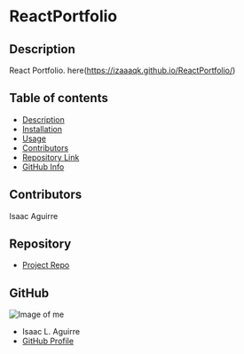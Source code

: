 # ReactPortfolio


## Description 
React Portfolio.
here(https://izaaaqk.github.io/ReactPortfolio/)
## Table of contents
- [Description](#Description)
- [Installation](#Installation)
- [Usage](#Usage)
- [Contributors](#Contributors)
- [Repository Link](#Repository)
- [GitHub Info](#GitHub) 

## Contributors
Isaac Aguirre

## Repository
- [Project Repo](https://github.com/izaaaqk/ReactPortfolio)
## GitHub
![Image of me](https://avatars.githubusercontent.com/u/81935057?v=4)
- Isaac L. Aguirre
- [GitHub Profile](https://github.com/izaaaqk)
